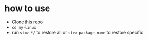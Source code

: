 # how to use

- Clone this repo
- `cd my-linux`
- run `stow */` to restore all or `stow package-name` to restore specific
